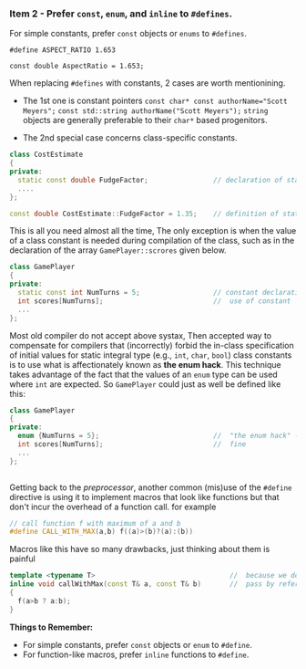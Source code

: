 ### Item 2 - Prefer `const`, `enum`, and `inline` to `#defines`.

For simple constants, prefer `const` objects or `enums` to `#defines`.

```#define ASPECT_RATIO 1.653```

```const double AspectRatio = 1.653;```

When replacing `#defines` with constants, 2 cases are worth mentionining.

* The 1st one is constant pointers
```const char* const authorName="Scott Meyers";```
```const std::string authorName("Scott Meyers");```
`string` objects are generally preferable to their `char*` based progenitors.

* The 2nd special case concerns class-specific constants.



```C++
class CostEstimate
{
private:
  static const double FudgeFactor;                // declaration of static class constant; goes in header file
  ....
};

const double CostEstimate::FudgeFactor = 1.35;    // definition of static class constant; goes in implimentation file

```

This is all you need almost all the time, The only exception is when the value of a class constant is needed during compilation of the class, such as in the declaration of the array `GamePlayer::scrores` given below.
```C++
class GamePlayer
{
private:
  static const int NumTurns = 5;                  // constant declaration
  int scores[NumTurns];                           //  use of constant
  ...
};
```
Most old compiler do not accept above systax, Then accepted way to compensate for compilers that (incorrectly) forbid the in-class specification of initial values for static integral type (e.g., `int`, `char`, `bool`) class constants is to use what is affectionately known as **the enum hack**. This technique takes advantage of the fact that the values of an `enum` type can be used where `int` are expected. So `GamePlayer` could just as well be defined like this:
```C++
class GamePlayer
{
private:
  enum {NumTurns = 5};                            //  "the enum hack" - makes NumTurns a symbolic name of 5
  int scores[NumTurns];                           //  fine
  ...
};
  
```
Getting back to the _preprocessor_, another common (mis)use of the `#define` directive is using it to implement macros that look like functions but that don't incur the overhead of a function call. for example
```C++
// call function f with maximum of a and b
#define CALL_WITH_MAX(a,b) f((a)>(b)?(a):(b))
```
Macros like this have so many drawbacks, just thinking about them is painful
```C++
template <typename T>                                 //  because we don't know what T is, we
inline void callWithMax(const T& a, const T& b)       //  pass by reference-to-const
{
  f(a>b ? a:b);
}
```
**Things to Remember:**
* For simple constants, prefer ```const``` objects or ```enum``` to ```#define```.
* For function-like macros, prefer ```inline``` functions to ```#define```.
